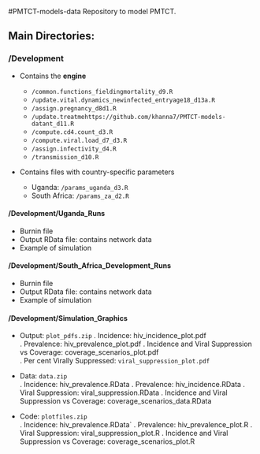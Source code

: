 #PMTCT-models-data
Repository to model PMTCT.


## Main Directories:

### /Development 
* Contains the **engine** 
  * `/common.functions_fieldingmortality_d9.R`
  * `/update.vital.dynamics_newinfected_entryage18_d13a.R`
  * `/assign.pregnancy_d8d1.R`
  * `/update.treatmehttps://github.com/khanna7/PMTCT-models-datant_d11.R`
  * `/compute.cd4.count_d3.R`
  * `/compute.viral.load_d7_d3.R`
  * `/assign.infectivity_d4.R`
  * `/transmission_d10.R`

* Contains files with country-specific parameters  
  * Uganda: `/params_uganda_d3.R`
  * South Africa: `/params_za_d2.R`
  
#### /Development/Uganda_Runs
* Burnin file
* Output RData file: contains network data 
* Example of simulation

#### /Development/South_Africa_Development_Runs 
* Burnin file
* Output RData file: contains network data 
* Example of simulation

#### /Development/Simulation_Graphics 
* Output: `plot_pdfs.zip`
    .   Incidence: hiv_incidence_plot.pdf  
    .   Prevalence: hiv_prevalence_plot.pdf
    .   Incidence and Viral Suppression vs Coverage: coverage_scenarios_plot.pdf  
    .   Per cent Virally Suppressed: `viral_suppression_plot.pdf` 

* Data: `data.zip`   
     .   Incidence: hiv_prevalence.RData
     .   Prevalence: hiv_incidence.RData
     .   Viral Suppression: viral_suppression.RData
     .  Incidence and Viral Suppression vs Coverage: coverage_scenarios_data.RData

* Code: `plotfiles.zip`   
      .   Incidence: hiv_prevalence.RData`
      .  Prevalence: hiv_prevalence_plot.R
      .   Viral Suppression: viral_suppression_plot.R
      .  Incidence and Viral Suppression vs Coverage: coverage_scenarios_plot.R



